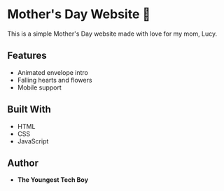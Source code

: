 # Mother's Day Website 💐

This is a simple Mother's Day website made with love for my mom, Lucy.

## Features
- Animated envelope intro
- Falling hearts and flowers
- Mobile support

## Built With
- HTML
- CSS
- JavaScript

## Author
- **The Youngest Tech Boy**
